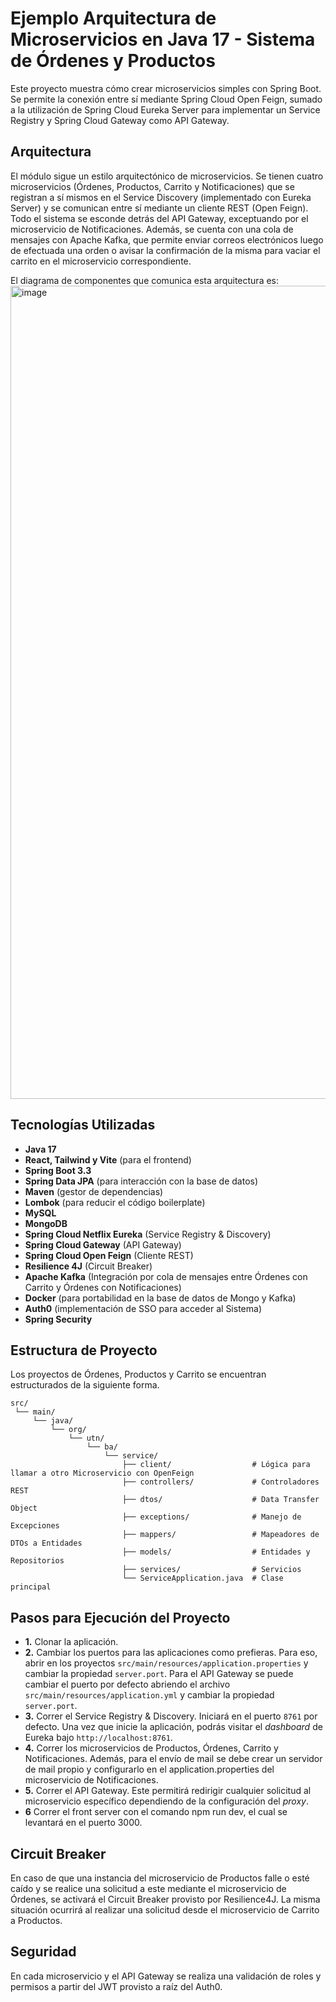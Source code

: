 # Ejemplo Arquitectura de Microservicios en Java 17 - Sistema de Órdenes y Productos

Este proyecto muestra cómo crear microservicios simples con Spring Boot. Se permite la conexión entre sí mediante Spring Cloud Open Feign, sumado a la utilización de Spring Cloud Eureka Server para implementar un Service Registry y Spring Cloud Gateway como API Gateway.

## Arquitectura
El módulo sigue un estilo arquitectónico de microservicios. Se tienen cuatro microservicios (Órdenes, Productos, Carrito y Notificaciones) que se registran a sí mismos en el Service Discovery (implementado con Eureka Server) y se comunican entre sí mediante un cliente REST (Open Feign). Todo el sistema se esconde detrás del API Gateway, exceptuando por el microservicio de Notificaciones. Además, se cuenta con una cola de mensajes con Apache Kafka, que permite enviar correos electrónicos luego de efectuada una orden o avisar la confirmación de la misma para vaciar el carrito en el microservicio correspondiente.

El diagrama de componentes que comunica esta arquitectura es:
<img width="2861" height="1301" alt="image" src="https://github.com/user-attachments/assets/64b0979f-5023-4f4e-aee1-47adf765eea8" />


## Tecnologías Utilizadas

- **Java 17**
- **React, Tailwind y Vite** (para el frontend)
- **Spring Boot 3.3**
- **Spring Data JPA** (para interacción con la base de datos)
- **Maven** (gestor de dependencias)
- **Lombok** (para reducir el código boilerplate)
- **MySQL**
- **MongoDB**
- **Spring Cloud Netflix Eureka** (Service Registry & Discovery)
- **Spring Cloud Gateway** (API Gateway)
- **Spring Cloud Open Feign** (Cliente REST)
- **Resilience 4J** (Circuit Breaker)
- **Apache Kafka** (Integración por cola de mensajes entre Órdenes con Carrito y Órdenes con Notificaciones)
- **Docker** (para portabilidad en la base de datos de Mongo y Kafka)
- **Auth0** (implementación de SSO para acceder al Sistema)
- **Spring Security**

## Estructura de Proyecto
Los proyectos de Órdenes, Productos y Carrito se encuentran estructurados de la siguiente forma.

```plaintext
src/
 └── main/
     └── java/
         └── org/
             └── utn/
                 └── ba/
                     └── service/
                         ├── client/                  # Lógica para llamar a otro Microservicio con OpenFeign
                         ├── controllers/             # Controladores REST
                         ├── dtos/                    # Data Transfer Object
                         ├── exceptions/              # Manejo de Excepciones
                         ├── mappers/                 # Mapeadores de DTOs a Entidades
                         ├── models/                  # Entidades y Repositorios
                         ├── services/                # Servicios
                         └── ServiceApplication.java  # Clase principal
```
## Pasos para Ejecución del Proyecto

- **1.** Clonar la aplicación.
- **2.** Cambiar los puertos para las aplicaciones como prefieras. Para eso, abrir en los proyectos  `src/main/resources/application.properties` y cambiar la propiedad `server.port`. Para el API Gateway se puede cambiar el puerto por defecto abriendo el archivo  `src/main/resources/application.yml` y cambiar la propiedad `server.port`.
- **3.** Correr el Service Registry & Discovery. Iniciará en el puerto `8761` por defecto. Una vez que inicie la aplicación, podrás visitar el *dashboard* de Eureka bajo  `http://localhost:8761`.
- **4.** Correr los microservicios de Productos, Órdenes, Carrito y Notificaciones. Además, para el envío de mail se debe crear un servidor de mail propio y configurarlo en el application.properties del microservicio de Notificaciones.
- **5.** Correr el API Gateway. Este permitirá redirigir cualquier solicitud al microservicio específico dependiendo de la configuración del *proxy*.
- **6** Correr el front server con el comando npm run dev, el cual se levantará en el puerto 3000.

## Circuit Breaker
En caso de que una instancia del microservicio de Productos falle o esté caído y se realice una solicitud a este mediante el microservicio de Órdenes, se activará el Circuit Breaker provisto por Resilience4J. La misma situación ocurrirá al realizar una solicitud desde el microservicio de Carrito a Productos.

## Seguridad
En cada microservicio y el API Gateway se realiza una validación de roles y permisos a partir del JWT provisto a raíz del Auth0. 
